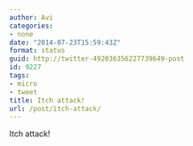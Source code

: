 ```yaml
---
author: Avi
categories:
- none
date: "2014-07-23T15:59:43Z"
format: status
guid: http://twitter-492036356227739649-post
id: 9227
tags:
- micro
- tweet
title: Itch attack!
url: /post/itch-attack/
---
```

Itch attack!